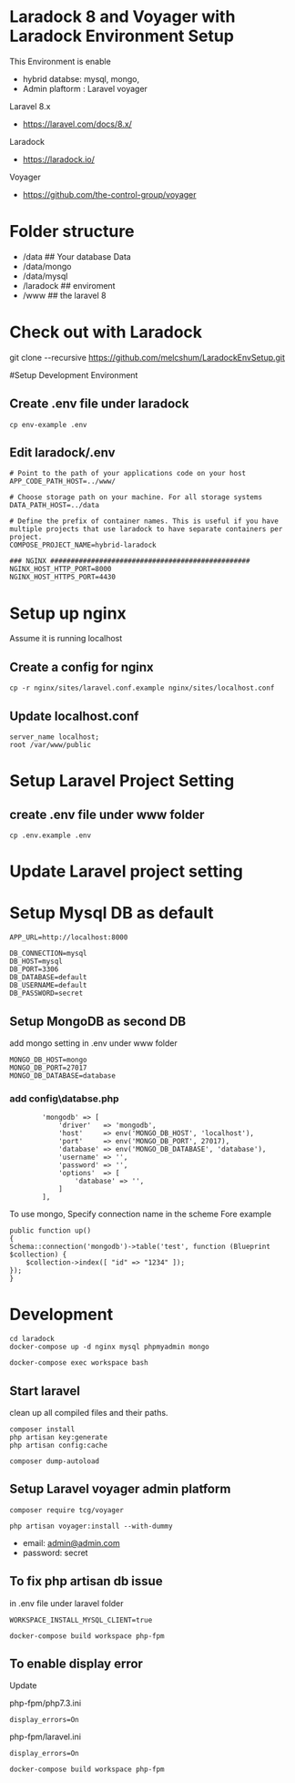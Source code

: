 # Laradock 8 and Voyager with Laradock Environment Setup  

This Environment is enable 
* hybrid databse: mysql, mongo,
* Admin plaftorm : Laravel voyager 

Laravel 8.x 
- https://laravel.com/docs/8.x/

Laradock
- https://laradock.io/

Voyager
- https://github.com/the-control-group/voyager

# Folder structure
- /data  ## Your database Data  
- /data/mongo
- /data/mysql
- /laradock ## enviroment
- /www ## the laravel 8

# Check out with Laradock
git clone --recursive https://github.com/melcshum/LaradockEnvSetup.git

#Setup Development Environment
## Create .env file under laradock
```
cp env-example .env
```

## Edit laradock/.env 
```
# Point to the path of your applications code on your host
APP_CODE_PATH_HOST=../www/
 
# Choose storage path on your machine. For all storage systems
DATA_PATH_HOST=../data

# Define the prefix of container names. This is useful if you have multiple projects that use laradock to have separate containers per project.
COMPOSE_PROJECT_NAME=hybrid-laradock

### NGINX #################################################
NGINX_HOST_HTTP_PORT=8000
NGINX_HOST_HTTPS_PORT=4430
```
# Setup up nginx
Assume it is running localhost

## Create a config for nginx  

```
cp -r nginx/sites/laravel.conf.example nginx/sites/localhost.conf
```

## Update localhost.conf

```
server_name localhost;
root /var/www/public
```

# Setup Laravel Project Setting

## create .env file under www folder
```
cp .env.example .env
```

# Update Laravel project setting

# Setup Mysql DB as default

```
APP_URL=http://localhost:8000

DB_CONNECTION=mysql
DB_HOST=mysql
DB_PORT=3306
DB_DATABASE=default
DB_USERNAME=default
DB_PASSWORD=secret

```


## Setup MongoDB as second DB 

add mongo setting in .env under www folder
 
```
MONGO_DB_HOST=mongo
MONGO_DB_PORT=27017
MONGO_DB_DATABASE=database
```

### add config\databse.php
```
        'mongodb' => [
            'driver'   => 'mongodb',
            'host'     => env('MONGO_DB_HOST', 'localhost'),
            'port'     => env('MONGO_DB_PORT', 27017),
            'database' => env('MONGO_DB_DATABASE', 'database'),
            'username' => '',
            'password' => '',
            'options'  => [
                'database' => '',
            ]
        ],
```

To use mongo, Specify connection name in the scheme 
Fore example
```
public function up()
{
Schema::connection('mongodb')->table('test', function (Blueprint $collection) {
    $collection->index([ "id" => "1234" ]);
});
}
```




# Development
```
cd laradock
docker-compose up -d nginx mysql phpmyadmin mongo
```

```
docker-compose exec workspace bash
```


## Start laravel  

clean up all compiled files and their paths.
```
composer install
php artisan key:generate
php artisan config:cache

composer dump-autoload
```



## Setup Laravel voyager admin platform

```
composer require tcg/voyager
```

```
php artisan voyager:install --with-dummy
```

- email: admin@admin.com
- password: secret


## To fix php artisan db issue
in .env file under laravel folder
``` 
WORKSPACE_INSTALL_MYSQL_CLIENT=true
```

```
docker-compose build workspace php-fpm
```

## To enable display error

Update

php-fpm/php7.3.ini 
```
display_errors=On
```

php-fpm/laravel.ini 
```
display_errors=On
```


```
docker-compose build workspace php-fpm
```

